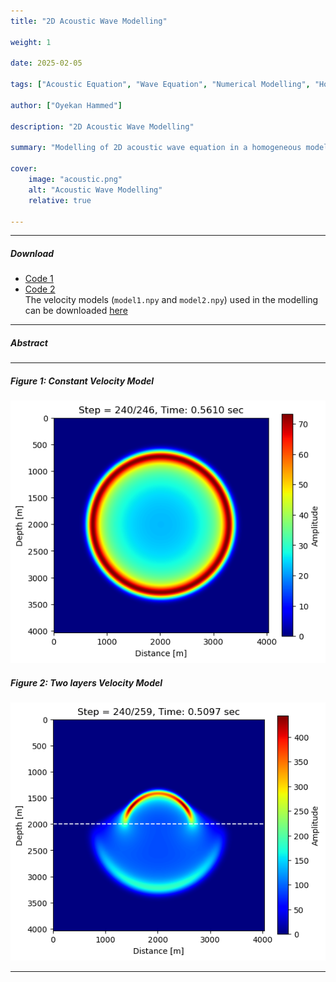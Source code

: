 ```yaml
---
title: "2D Acoustic Wave Modelling"

weight: 1

date: 2025-02-05

tags: ["Acoustic Equation", "Wave Equation", "Numerical Modelling", "Homogenous Model"]

author: ["Oyekan Hammed"]

description: "2D Acoustic Wave Modelling"

summary: "Modelling of 2D acoustic wave equation in a homogeneous model and two-layers velocity model"

cover:
    image: "acoustic.png"
    alt: "Acoustic Wave Modelling"
    relative: true

---
```


---

##### Download

+ [Code 1](/projects/project2/Acoustic_Wave_Modelling.py)
+ [Code 2](/projects/project2/2D%20Acoustic%20Wave%20Equation.py) <br>
  The velocity models (`model1.npy` and `model2.npy`) used in the modelling can be downloaded [here](https://github.com/hoyekan/hoyekan.github.io/tree/main/content/projects/project2)

---

##### Abstract

<!-- This project involves modeling groundwater flow around pumping wells in confined and unconfined aquifers using discharge potential theory. Building on the analytical framework presented by [Korkmaz (2017)](https://www.ewra.net/ew/pdf/EW_2017_57_52.pdf), the study focuses on steady-state flow in confined, unconfined, and combined aquifer systems by leveraging the linearity of Laplace’s equation and the principle of superposition. The analytical solutions are extended to heterogeneous and anisotropic aquifers through coordinate transformations. Additionally, the classical Theis equation [(Theis, C.V. 1935)](https://doi.org/10.1029/TR016i002p00519) is employed to model transient (time-dependent) flow around two pumping wells in an unconfined aquifer system.

The implementation begins with a 1D solution for groundwater flow using discharge potential in both confined and unconfined zones, followed by a 2D radial flow model around a single well. Discharge potential and stream function solutions for a single well are generalized to two-well systems using superposition for both homogeneous isotropic and heterogeneous anisotropic aquifers. The final segment of the code implements transient flow modeling to compute the evolution of hydraulic head and discharge potential over time. -->

---

##### Figure 1: Constant Velocity Model

![](acoustic.png)

##### Figure 2: Two layers Velocity Model

![](acoustic2.png)


---

